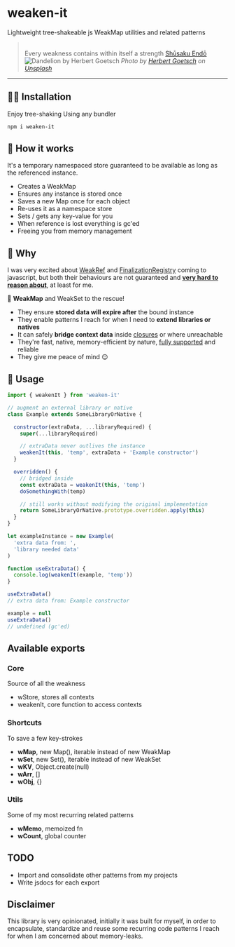 # weaken-it

Lightweight tree-shakeable js WeakMap utilities and related patterns

> \
> Every weakness contains within itself a strength
> [Shūsaku Endō](https://it.wikipedia.org/wiki/Shūsaku_Endō)
> \
> ![Dandelion by Herbert Goetsch](https://images.unsplash.com/photo-1544954412-78da2cfa1a0c?&auto=format&fit=crop&h=400&w=800&q=80)
*Photo by [Herbert Goetsch](https://unsplash.com/photos/SGKQh9wNgAk/) on [Unsplash](https://unsplash.com/photos/SGKQh9wNgAk)*

---

## :man_technologist: Installation

Enjoy tree-shaking Using any bundler

```bash
npm i weaken-it
```

## :wrench: How it works

It's a temporary namespaced store guaranteed to be available as long as the referenced instance.

* Creates a WeakMap
* Ensures any instance is stored once
* Saves a new Map once for each object
* Re-uses it as a namespace store
* Sets / gets any key-value for you
* When reference is lost everything is gc'ed
* Freeing you from memory management

## :thinking: Why

I was very excited about [WeakRef](https://developer.mozilla.org/en-US/docs/Web/JavaScript/Reference/Global_Objects/WeakRef#avoid_where_possible) and [FinalizationRegistry](https://developer.mozilla.org/en-US/docs/Web/JavaScript/Reference/Global_Objects/FinalizationRegistry#avoid_where_possible) coming to javascript, but both their behaviours are not guaranteed and **[very  hard to reason about](https://developer.mozilla.org/en-US/docs/Web/JavaScript/Memory_management#weakrefs_and_finalizationregistry)**, at least for me.

:ring_buoy: **WeakMap** and WeakSet to the rescue!

* They ensure **stored data will expire after** the bound instance
* They enable patterns I reach for when I need to **extend libraries or natives**
* It can safely **bridge context data** inside [closures](https://blog.logrocket.com/escape-memory-leaks-javascript/) or where unreachable
* They're fast, native, memory-efficient by nature, [fully supported](https://developer.mozilla.org/en-US/docs/Web/JavaScript/Reference/Global_Objects/WeakMap#browser_compatibility) and reliable
* They give me peace of mind :relieved:

## :muscle: Usage

```js
import { weakenIt } from 'weaken-it'

// augment an external library or native
class Example extends SomeLibraryOrNative {

  constructor(extraData, ...libraryRequired) {
    super(...libraryRequired)

    // extraData never outlives the instance
    weakenIt(this, 'temp', extraData + 'Example constructor')
  }

  overridden() {
    // bridged inside
    const extraData = weakenIt(this, 'temp')    
    doSomethingWith(temp)

    // still works without modifying the original implementation
    return SomeLibraryOrNative.prototype.overridden.apply(this)
  }
}

let exampleInstance = new Example(
  'extra data from: ',
  'library needed data'
)

function useExtraData() {
  console.log(weakenIt(example, 'temp'))
}

useExtraData()
// extra data from: Example constructor

example = null 
useExtraData()
// undefined (gc'ed)
```

## Available exports

### Core

Source of all the weakness

* wStore, stores all contexts
* weakenIt, core function to access contexts

### Shortcuts

To save a few key-strokes

* **wMap**, new Map(), iterable instead of new WeakMap
* **wSet**, new Set(), iterable instead of new WeakSet
* **wKV**, Object.create(null)
* **wArr**, []
* **wObj**, {}

### Utils

Some of my most recurring related patterns

* **wMemo**, memoized fn
* **wCount**, global counter

## TODO

* Import and consolidate other patterns from my projects
* Write jsdocs for each export

## Disclaimer

This library is very opinionated, initially it was built for myself, in order to encapsulate, standardize and reuse some recurring code patterns I reach for when I am concerned about memory-leaks.
